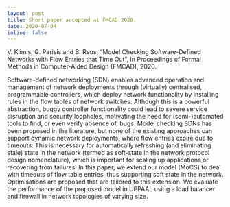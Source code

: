 ```yaml
---
layout: post
title: Short paper accepted at FMCAD 2020.
date: 2020-07-04
inline: false
---
```


V. Klimis, G. Parisis and B. Reus, “Model Checking Software-Defined Networks with Flow Entries that Time Out”, In Proceedings of Formal Methods in Computer-Aided Design (FMCAD), 2020.

Software-defined networking (SDN) enables advanced operation and management of network deployments through (virtually) centralised, programmable controllers, which deploy network functionality by installing rules in the flow tables of network switches. Although this is a powerful abstraction, buggy controller functionality could lead to severe service disruption and security loopholes, motivating the need for (semi-)automated tools to find, or even verify absence of, bugs. Model checking SDNs has been proposed in the literature, but none of the existing approaches can support dynamic network deployments, where flow entries expire due to timeouts. This is necessary for automatically refreshing (and eliminating stale) state in the network (termed as soft-state in the network protocol design nomenclature), which is important for scaling up applications or recovering from failures. In this paper, we extend our model (MoCS) to deal with timeouts of flow table entries, thus supporting soft state in the network. Optimisations are proposed that are tailored to this extension. We evaluate the performance of the proposed model in UPPAAL using a load balancer and firewall in network topologies of varying size.
